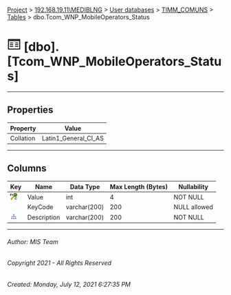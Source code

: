 #### 

[Project](../../../../index.md) > [192.168.19.11\\MEDIBLNG](../../../index.md) > [User databases](../../index.md) > [TIMM_COMUNS](../index.md) > [Tables](Tables.md) > dbo.Tcom_WNP_MobileOperators_Status

# ![Tables](../../../../Images/Table32.png) [dbo].[Tcom_WNP_MobileOperators_Status]

---

## <a name="#properties"></a>Properties

| Property | Value |
|---|---|
| Collation | Latin1_General_CI_AS |


---

## <a name="#columns"></a>Columns

| Key | Name | Data Type | Max Length (Bytes) | Nullability |
|---|---|---|---|---|
| [![Cluster Primary Key PK_Tcom_WNP_MobileOperators_Status: Value](../../../../Images/pkcluster.png)](#indexes) | Value | int | 4 | NOT NULL |
|  | KeyCode | varchar(200) | 200 | NULL allowed |
| [![Indexes UNIQUE_Description](../../../../Images/Index.png)](#indexes) | Description | varchar(200) | 200 | NOT NULL |


---

###### Author:  MIS Team

###### Copyright 2021 - All Rights Reserved

###### Created: Monday, July 12, 2021 6:27:35 PM

